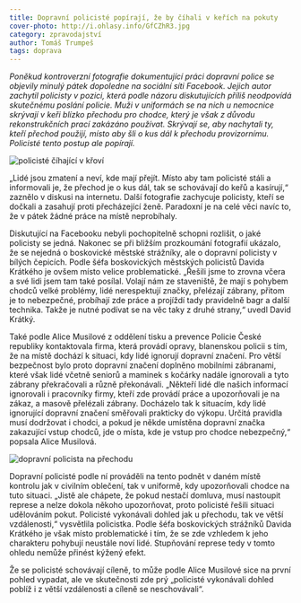 ```yaml
---
title: Dopravní policisté popírají, že by číhali v keřích na pokuty
cover-photo: http://i.ohlasy.info/GfCZhR3.jpg
category: zpravodajství
author: Tomáš Trumpeš
tags: doprava
---
```


*Poněkud kontroverzní fotografie dokumentující práci dopravní police se objevily minulý pátek dopoledne na sociální síti Facebook. Jejich autor zachytil policisty v pozici, která podle názoru diskutujících příliš neodpovídá skutečnému poslání policie. Muži v uniformách se na nich u nemocnice skrývají v keři blízko přechodu pro chodce, který je však z důvodu rekonstrukčních prací zakázáno používat. Skrývají se, aby nachytali ty, kteří přechod použijí, místo aby šli o kus dál k přechodu provizornímu. Policisté tento postup ale popírají.*

<img src="http://i.ohlasy.info/GfCZhR3.jpg" alt="policisté číhající v křoví" class="img-responsive img-popup">

„Lidé jsou zmatení a neví, kde mají přejít. Místo aby tam policisté stáli a informovali je, že přechod je o kus dál, tak se schovávají do keřů a kasírují,“ zaznělo v diskusi na internetu. Další fotografie zachycuje policisty, kteří se dočkali a zasahují proti přecházející ženě. Paradoxní je na celé věci navíc to, že v pátek žádné práce na místě neprobíhaly.

Diskutující na Facebooku nebyli pochopitelně schopni rozlišit, o jaké policisty se jedná. Nakonec se při bližším prozkoumání fotografií ukázalo, že se nejedná o boskovické městské strážníky, ale o dopravní policisty v bílých čepicích. Podle šéfa boskovických městských policistů Davida Krátkého je ovšem místo velice problematické. „Řešili jsme to zrovna včera a své lidi jsem tam také posílal. Volají nám ze staveniště, že mají s pohybem chodců velké problémy, lidé nerespektují značky, přelézají zábrany, přitom je to nebezpečné, probíhají zde práce a projíždí tady pravidelně bagr a další technika. Takže je nutné podívat se na věc taky z druhé strany,“ uvedl David Krátký.

Také podle Alice Musilové z oddělení tisku a prevence Policie České republiky kontaktovala firma, která provádí opravy, blanenskou policii s tím, že na místě dochází k situaci, kdy lidé ignorují dopravní značení. Pro větší bezpečnost bylo proto dopravní značení doplněno mobilními zábranami, které však lidé včetně seniorů a maminek s kočárky nadále ignorovali a tyto zábrany překračovali a různě překonávali. „Někteří lidé dle našich informací ignorovali i pracovníky firmy, kteří zde provádí práce a upozorňovali je na zákaz, a masově přelézali zábrany. Docházelo tak k situacím, kdy lidé ignorující dopravní značení směřovali prakticky do výkopu. Určitá pravidla musí dodržovat i chodci, a pokud je někde umístěna dopravní značka zakazující vstup chodců, jde o místa, kde je vstup pro chodce nebezpečný,“ popsala Alice Musilová.

<img src="http://i.ohlasy.info/Oq7yfid.jpg" alt="dopravní policista na přechodu" class="img-responsive img-popup">

Dopravní policisté podle ní prováděli na tento podnět v daném místě kontrolu jak v civilním oblečení, tak v uniformě, kdy upozorňovali chodce na tuto situaci. „Jistě ale chápete, že pokud nestačí domluva, musí nastoupit represe a nelze dokola někoho upozorňovat, proto policisté řešili situaci udělováním pokut. Policisté vykonávali dohled jak u přechodu, tak ve větší vzdálenosti,“ vysvětlila policistka. Podle šéfa boskovických strážníků Davida Krátkého je však místo problematické i tím, že se zde vzhledem k jeho charakteru pohybují neustále noví lidé. Stupňování represe tedy v tomto ohledu nemůže přinést kýžený efekt.

Že se policisté schovávají cíleně, to může podle Alice Musilové sice na první pohled vypadat, ale ve skutečnosti zde prý „policisté vykonávali dohled poblíž i z větší vzdálenosti a cíleně se neschovávali“.
